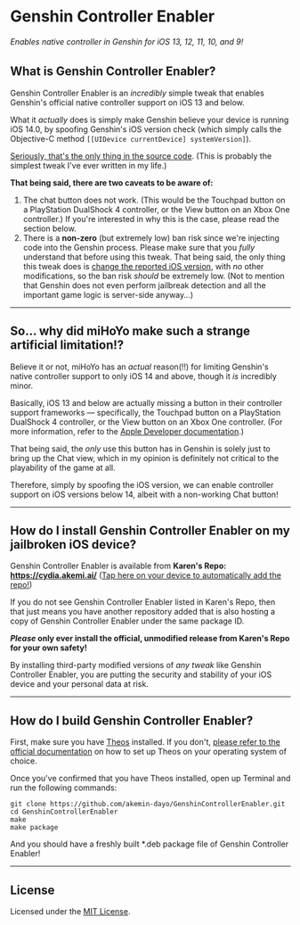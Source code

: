 # Genshin Controller Enabler
###### Enables native controller in Genshin for iOS 13, 12, 11, 10, and 9!

## What is Genshin Controller Enabler?

Genshin Controller Enabler is an _incredibly_ simple tweak that enables Genshin's official native controller support on iOS 13 and below.

What it _actually_ does is simply make Genshin believe your device is running iOS 14.0, by spoofing Genshin's iOS version check (which simply calls the Objective-C method `[[UIDevice currentDevice] systemVersion]`).

[Seriously, that's the only thing in the source code](GenshinControllerEnabler.xm). (This is probably the simplest tweak I've ever written in my life.)

**That being said, there are two caveats to be aware of:**

1. The chat button does not work. (This would be the Touchpad button on a PlayStation DualShock 4 controller, or the View button on an Xbox One controller.) If you're interested in why this is the case, please read the section below.
2. There is a **non-zero** (but extremely low) ban risk since we're injecting code into the Genshin process. Please make sure that you _fully_ understand that before using this tweak. That being said, the only thing this tweak does is [change the reported iOS version](GenshinControllerEnabler.xm), with _no_ other modifications, so the ban risk _should_ be extremely low. (Not to mention that Genshin does not even perform jailbreak detection and all the important game logic is server-side anyway…)

---

## So… why did miHoYo make such a strange artificial limitation!?

Believe it or not, miHoYo has an _actual_ reason(!!) for limiting Genshin's native controller support to only iOS 14 and above, though it _is_ incredibly minor.

Basically, iOS 13 and below are actually missing a button in their controller support frameworks — specifically, the Touchpad button on a PlayStation DualShock 4 controller, or the View button on an Xbox One controller. (For more information, refer to the [Apple Developer documentation](https://developer.apple.com/documentation/gamecontroller?language=objc).)

That being said, the _only_ use this button has in Genshin is solely just to bring up the Chat view, which in my opinion is definitely not critical to the playability of the game at all.

Therefore, simply by spoofing the iOS version, we can enable controller support on iOS versions below 14, albeit with a non-working Chat button!

---

## How do I install Genshin Controller Enabler on my jailbroken iOS device?

Genshin Controller Enabler is available from **Karen's Repo: https://cydia.akemi.ai/** ([Tap here on your device to automatically add the repo!](https://cydia.akemi.ai/add.php))

If you do not see Genshin Controller Enabler listed in Karen's Repo, then that just means you have another repository added that is also hosting a copy of Genshin Controller Enabler under the same package ID.

**_Please_ only ever install the official, unmodified release from Karen's Repo for your own safety!**

By installing third-party modified versions of _any tweak_ like Genshin Controller Enabler, you are putting the security and stability of your iOS device and your personal data at risk.

---

## How do I build Genshin Controller Enabler?

First, make sure you have [Theos](https://github.com/theos/theos) installed. If you don't, [please refer to the official documentation](https://github.com/theos/theos/wiki/Installation) on how to set up Theos on your operating system of choice.

Once you've confirmed that you have Theos installed, open up Terminal and run the following commands:

```
git clone https://github.com/akemin-dayo/GenshinControllerEnabler.git
cd GenshinControllerEnabler
make
make package
```

And you should have a freshly built *.deb package file of Genshin Controller Enabler!

---

## License

Licensed under the [MIT License](https://opensource.org/licenses/MIT).
